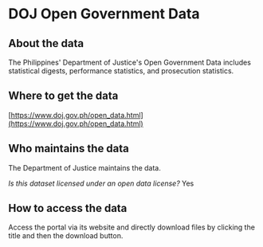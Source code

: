 # DOJ Open Government Data

## About the data 
The Philippines' Department of Justice's Open Government Data includes statistical digests, performance statistics, and prosecution statistics.

## Where to get the data 
[https://www.doj.gov.ph/open_data.html](https://www.doj.gov.ph/open_data.html) 

## Who maintains the data 
The Department of Justice maintains the data.

*Is this dataset licensed under an open data license?* Yes

## How to access the data 
Access the portal via its website and directly download files by clicking the title and then the download button.